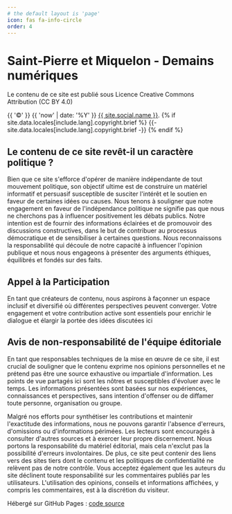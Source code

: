 ```yaml
---
# the default layout is 'page'
icon: fas fa-info-circle
order: 4
---
```


# Saint-Pierre et Miquelon - Demains numériques

Le contenu de ce site est publié sous Licence Creative Commons Attribution (CC BY 4.0)

  <p>
    {{ '©' }}
    <time>{{ 'now' | date: '%Y' }}</time>
    <a href="{{ site.social.links[0] }}">{{ site.social.name }}</a>.
    {% if site.data.locales[include.lang].copyright.brief %}
      <span
        data-bs-toggle="tooltip"
        data-bs-placement="top"
        title="{{ site.data.locales[include.lang].copyright.verbose }}"
      >
        {{- site.data.locales[include.lang].copyright.brief -}}
      </span>
    {% endif %}
  </p>

## Le contenu de ce site revêt-il un caractère politique ?

Bien que ce site s'efforce d'opérer de manière indépendante de tout mouvement politique, son objectif ultime est de construire un matériel informatif et persuasif susceptible de susciter l'intérêt et le soutien en faveur de certaines idées ou causes. Nous tenons à souligner que notre engagement en faveur de l'indépendance politique ne signifie pas que nous ne cherchons pas à influencer positivement les débats publics. Notre intention est de fournir des informations éclairées et de promouvoir des discussions constructives, dans le but de contribuer au processus démocratique et de sensibiliser à certaines questions. Nous reconnaissons la responsabilité qui découle de notre capacité à influencer l'opinion publique et nous nous engageons à présenter des arguments éthiques, équilibrés et fondés sur des faits.

## Appel à la Participation

En tant que créateurs de contenu, nous aspirons à façonner un espace inclusif et diversifié où différentes perspectives peuvent converger. Votre engagement et votre contribution active sont essentiels pour enrichir le dialogue et élargir la portée des idées discutées ici

## Avis de non-responsabilité de l'équipe éditoriale

En tant que responsables techniques de la mise en œuvre de ce site, il est crucial de souligner que le contenu exprime nos opinions personnelles et ne prétend pas être une source exhaustive ou impartiale d'information. Les points de vue partagés ici sont les nôtres et susceptibles d'évoluer avec le temps. Les informations présentées sont basées sur nos expériences, connaissances et perspectives, sans intention d'offenser ou de diffamer toute personne, organisation ou groupe.

Malgré nos efforts pour synthétiser les contributions et maintenir l'exactitude des informations, nous ne pouvons garantir l'absence d'erreurs, d'omissions ou d'informations périmées. Les lecteurs sont encouragés à consulter d'autres sources et à exercer leur propre discernement. Nous portons la responsabilité du matériel éditorial, mais cela n'exclut pas la possibilité d'erreurs involontaires. De plus, ce site peut contenir des liens vers des sites tiers dont le contenu et les politiques de confidentialité ne relèvent pas de notre contrôle. Vous acceptez également que les auteurs du site déclinent toute responsabilité sur les commentaires publiés par les utilisateurs. L'utilisation des opinions, conseils et informations affichées, y compris les commentaires, est à la discrétion du visiteur.


Hébergé sur GitHub Pages : [code source](https://github.com/damienlaine/spm)